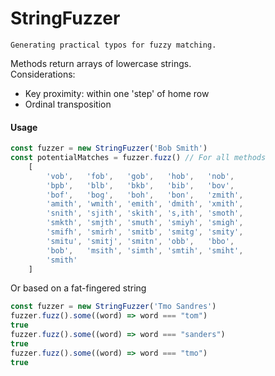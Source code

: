 # StringFuzzer
    Generating practical typos for fuzzy matching.

Methods return arrays of lowercase strings.<br>
Considerations:
- Key proximity: within one 'step' of home row
- Ordinal transposition

#### Usage
```javascript
const fuzzer = new StringFuzzer('Bob Smith')
const potentialMatches = fuzzer.fuzz() // For all methods
    [
        'vob',   'fob',   'gob',   'hob',   'nob',
        'bpb',   'blb',   'bkb',   'bib',   'bov',
        'bof',   'bog',   'boh',   'bon',   'zmith',
        'amith', 'wmith', 'emith', 'dmith', 'xmith',
        'snith', 'sjith', 'skith', 's,ith', 'smoth',
        'smkth', 'smjth', 'smuth', 'smiyh', 'smigh',
        'smifh', 'smirh', 'smitb', 'smitg', 'smity',
        'smitu', 'smitj', 'smitn', 'obb',   'bbo',
        'bob',   'msith', 'simth', 'smtih', 'smiht',
        'smith'
    ]
```
Or based on a fat-fingered string
```javascript
const fuzzer = new StringFuzzer('Tmo Sandres')
fuzzer.fuzz().some((word) => word === "tom")
true
fuzzer.fuzz().some((word) => word === "sanders")
true
fuzzer.fuzz().some((word) => word === "tmo")
true
```
